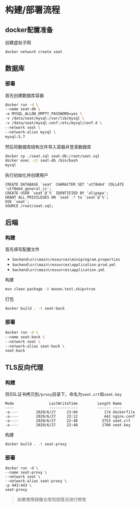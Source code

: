 # 构建/部署流程

## docker配置准备

创建虚拟子网

```sh
docker network create seat
```

## 数据库

### 部署

首先创建数据库容器

```sh
docker run -d \
--name seat-db \
-e MYSQL_ALLOW_EMPTY_PASSWORD=yes \
-v /data/seat/mysql:/var/lib/mysql \
-v /data/seat/mysql.conf:/etc/mysql/conf.d \
--network seat \
--network-alias mysql \
mysql:5.7
```

然后将数据库结构文件导入容器并登录数据库

```sh
docker cp ./seat.sql seat-db:/root/seat.sql
docker exec -it seat-db /bin/bash
mysql
```

执行初始化并创建用户

```mysql
CREATE DATABASE `seat` CHARACTER SET 'utf8mb4' COLLATE 'utf8mb4_general_ci';
CREATE USER `seat`@`%` IDENTIFIED BY 'alipapa';
GRANT ALL PRIVILEGES ON `seat`.* to `seat`@`%`;
USE `seat`;
SOURCE /root/seat.sql;
```

## 后端

### 构建

首先填写配置文件

- `backend\src\main\resources\miniprogram.properties`
- `backend\src\main\resources\application-prod.yml`
- `backend\src\main\resources\application.yml`

构建

```sh
mvn clean package -D maven.test.skip=true
```

打包

```sh
docker build . -t seat-back
```

### 部署

```sh
docker run -d \
--name seat-back \
--network seat \
--network-alias seat-back \
seat-back
```

## TLS反向代理

### 构建

将SSL证书拷贝到`/proxy`目录下，命名为`seat.crt`和`seat.key`

```
Mode                LastWriteTime         Length Name
----                -------------         ------ ----
-a----        2020/6/27     23:04            174 dockerfile
-a----        2020/6/27     23:12            442 nginx.conf
-a----        2020/6/27     22:48           3753 seat.crt
-a----        2020/6/27     22:48           1700 seat.key
```

构建

```sh
docker build . -t seat-proxy
```

### 部署

```
docker run -d \
--name seat-proxy \
--network seat \
--network-alias seat-proxy \
-p 443:443 \
seat-proxy
```

> 如果使用镜像仓库则视情况进行修改